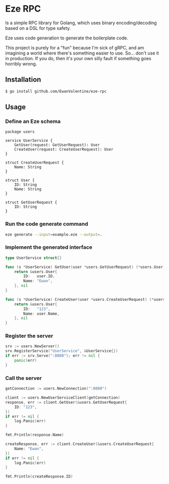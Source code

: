 # Eze RPC

Is a simple RPC library for Golang, which uses binary encoding/decoding based on  a DSL for type safety. 

Eze uses code generation to generate the boilerplate code.

This project is purely for a "fun" because I'm sick of gRPC, and am imagining a world where there's something easier to use. So... don't use it in production. If you do, then it's your own silly fault if something goes horribly wrong.


## Installation

```bash
$ go install github.com/EwanValentine/eze-rpc
```

## Usage

### Define an Eze schema

```
package users

service UserService {
	GetUser(request: GetUserRequest): User
	CreateUser(request: CreateUserRequest): User
}

struct CreateUserRequest {
	Name: String
}

struct User {
	ID: String
	Name: String
}

struct GetUserRequest {
	ID: String
}
```

### Run the code generate command
```bash
eze generate --input=example.eze --output=.
```

### Implement the generated interface
```go
type UserService struct{}

func (s *UserService) GetUser(user *users.GetUserRequest) (*users.User, error) {
	return &users.User{
		ID:   user.ID,
		Name: "Ewan",
	}, nil
}

func (s *UserService) CreateUser(user *users.CreateUserRequest) (*users.User, error) {
	return &users.User{
		ID:   "123",
		Name: user.Name,
	}, nil
}
```

### Register the server

```go
srv := users.NewServer()
srv.RegisterService("UserService", &UserService{})
if err := srv.Serve(":8080"); err != nil {
    panic(err)
}
```

### Call the server

```go
getConnection := users.NewConnection(":8080")

client := users.NewUserServiceClient(getConnection)
response, err := client.GetUser(&users.GetUserRequest{
    ID: "123",
})
if err != nil {
    log.Panic(err)
}

fmt.Println(response.Name)

createResponse, err := client.CreateUser(&users.CreateUserRequest{
    Name: "Ewan",
})
if err != nil {
    log.Panic(err)
}

fmt.Println(createResponse.ID)
```
